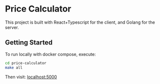 # Price Calculator

This project is built with React+Typescript for the client, and Golang for the server.

## Getting Started

To run locally with docker compose, execute:

```sh
cd price-calculator
make all
```

Then visit: [localhost:5000](http://localhost:8080)
